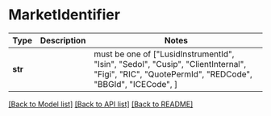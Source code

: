 # MarketIdentifier

Type | Description | Notes
------------- | ------------- | -------------
**str** |  |  must be one of ["LusidInstrumentId", "Isin", "Sedol", "Cusip", "ClientInternal", "Figi", "RIC", "QuotePermId", "REDCode", "BBGId", "ICECode", ]

[[Back to Model list]](../README.md#documentation-for-models) [[Back to API list]](../README.md#documentation-for-api-endpoints) [[Back to README]](../README.md)

